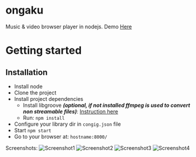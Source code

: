 ongaku
======

Music &amp; video browser player in nodejs.
Demo [Here](http://music.mizore.fr/ "here")

# Getting started
## Installation
* Install node
* Clone the project
* Install project dependencies
  * Install libgroove ***(optional, if not installed ffmpeg is used to convert non streamable files)***: [Instruction here](https://github.com/andrewrk/libgroove#installation "Instruction here")
  * Run: ```npm install```
* Configure your library dir in ```congig.json``` file
* Start ```npm start```
* Go to your browser at: ```hostname:8000/```

Screenshots:
![Screenshot1](http://imagik.fr/image/ejJ)
![Screenshot2](http://imagik.fr/image/ejO)
![Screenshot3](http://imagik.fr/image/ejm)
![Screenshot4](http://imagik.fr/image/ejx)
